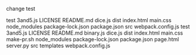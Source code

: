 change
test

test 3and5.js LICENSE README.md dice.js dist index.html main.css node_modules package-lock.json package.json src webpack.config.js
test 3and5.js LICENSE README.md binary.js dice.js dist index.html main.css make-pr.sh node_modules package-lock.json package.json page.html server.py src templates webpack.config.js
